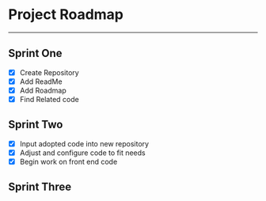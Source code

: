 # Project Roadmap

---

## Sprint One

- [x] Create Repository
- [x] Add ReadMe
- [x] Add Roadmap
- [x] Find Related code

## Sprint Two

- [x] Input adopted code into new repository
- [x] Adjust and configure code to fit needs
- [x] Begin work on front end code

## Sprint Three
